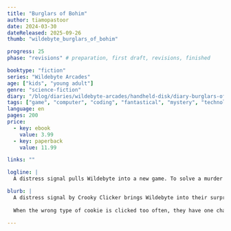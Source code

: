 ```yaml
---
title: "Burglars of Bohim"
author: tiamopastoor
date: 2024-03-30
dateReleased: 2025-09-26
thumb: "wildebyte_burglars_of_bohim"

progress: 25
phase: "revisions" # preparation, first draft, revisions, finished

booktype: "fiction"
series: "Wildebyte Arcades"
age: ["kids", "young adult"] 
genre: "science-fiction"
diary: "/blog/diaries/wildebyte-arcades/handheld-disk/diary-burglars-of-bohim/"
tags: ["game", "computer", "coding", "fantastical", "mystery", "technology", "adventure"]
language: en
pages: 200
price:
  - key: ebook
    value: 3.99
  - key: paperback
    value: 11.99

links: ""

logline: |
  A distress signal pulls Wildebyte into a new game. To solve a murder mystery where the rules always change---but which always ends by shooting the criminal. When misclick after misclick happens, they have one chance to outsmart their opponent or risk taking out their loved ones instead.

blurb: |
  A distress signal by Crooky Clicker brings Wildebyte into their surprising origin game. They must solve a murder mystery where the rules always change. The only rule that can't be changed? It must always end by shooting the criminal. 
  
  When the wrong type of cookie is clicked too often, they have one chance to outsmart their opponent or risk taking out their own loved ones.

---
```


